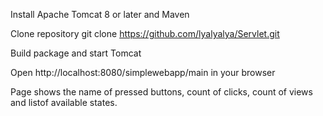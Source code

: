 Install Apache Tomcat 8 or later and Maven

Clone repository git clone https://github.com/lyalyalya/Servlet.git

Build package and start Tomcat

Open http://localhost:8080/simplewebapp/main in your browser

Page shows the name of pressed buttons, count of clicks, count of views and listof available states.

